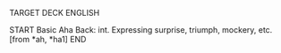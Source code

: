 TARGET DECK
ENGLISH

START
Basic
Aha
Back: int. Expressing surprise, triumph, mockery, etc. [from *ah, *ha1]
END
